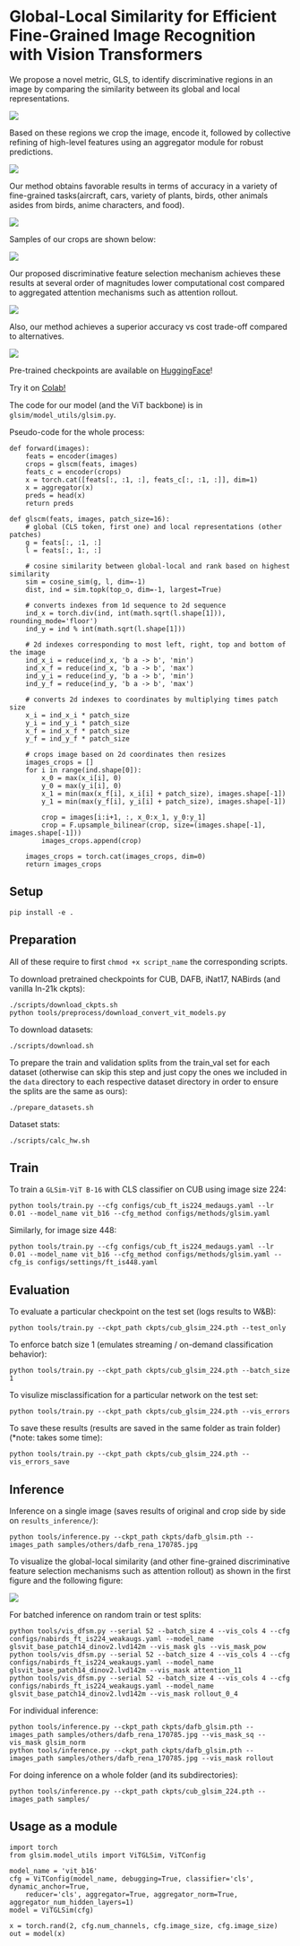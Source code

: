 # Global-Local Similarity for Efficient Fine-Grained Image Recognition with Vision Transformers

We propose a novel metric, GLS, to identify discriminative regions in an image
by comparing the similarity between its global and local representations.

![](./assets/dfsm.png)

Based on these regions we crop the image, encode it, followed by collective refining
of high-level features using an aggregator module for robust predictions.

![](./assets/glsim.png)

Our method obtains favorable results in terms of accuracy in a variety of 
fine-grained tasks(aircraft, cars, variety of plants, birds, other animals
asides from birds, anime characters, and food).

![](./assets/table_sota_224.png)

Samples of our crops are shown below:

![](./assets/crops_dfsm.png)

Our proposed discriminative feature selection mechanism
achieves these results at several order of magnitudes lower computational cost
compared to aggregated attention mechanisms such as attention rollout.

![](./assets/flops_dfsm_b16.png)

Also, our method achieves a superior accuracy vs cost trade-off compared to alternatives.

![](./assets/acc_tp_cub.png)

Pre-trained checkpoints are available on [HuggingFace](https://huggingface.co/NYCU-PCSxNTHU-MIS/GLSim)!

Try it on [Colab!](https://colab.research.google.com/drive/1Jt9bLqHyyqTGARQjBJ2-Ge0IYXIYk7yE?usp=sharing)

The code for our model (and the ViT backbone) is in `glsim/model_utils/glsim.py`.

Pseudo-code for the whole process:
```
def forward(images):
    feats = encoder(images)
    crops = glscm(feats, images)
    feats_c = encoder(crops)
    x = torch.cat([feats[:, :1, :], feats_c[:, :1, :]], dim=1)
    x = aggregator(x)
    preds = head(x)
    return preds

def glscm(feats, images, patch_size=16):
    # global (CLS token, first one) and local representations (other patches)
    g = feats[:, :1, :]
    l = feats[:, 1:, :]

    # cosine similarity between global-local and rank based on highest similarity
    sim = cosine_sim(g, l, dim=-1)
    dist, ind = sim.topk(top_o, dim=-1, largest=True)

    # converts indexes from 1d sequence to 2d sequence
    ind_x = torch.div(ind, int(math.sqrt(l.shape[1])), rounding_mode='floor')
    ind_y = ind % int(math.sqrt(l.shape[1]))

    # 2d indexes corresponding to most left, right, top and bottom of the image
    ind_x_i = reduce(ind_x, 'b a -> b', 'min')
    ind_x_f = reduce(ind_x, 'b a -> b', 'max')
    ind_y_i = reduce(ind_y, 'b a -> b', 'min')
    ind_y_f = reduce(ind_y, 'b a -> b', 'max')

    # converts 2d indexes to coordinates by multiplying times patch size
    x_i = ind_x_i * patch_size
    y_i = ind_y_i * patch_size
    x_f = ind_x_f * patch_size
    y_f = ind_y_f * patch_size

    # crops image based on 2d coordinates then resizes
    images_crops = []
    for i in range(ind.shape[0]):
        x_0 = max(x_i[i], 0)
        y_0 = max(y_i[i], 0)
        x_1 = min(max(x_f[i], x_i[i] + patch_size), images.shape[-1])
        y_1 = min(max(y_f[i], y_i[i] + patch_size), images.shape[-1])

        crop = images[i:i+1, :, x_0:x_1, y_0:y_1]
        crop = F.upsample_bilinear(crop, size=(images.shape[-1], images.shape[-1]))
        images_crops.append(crop)

    images_crops = torch.cat(images_crops, dim=0)
    return images_crops
```

## Setup

```
pip install -e . 
```

## Preparation

All of these require to first `chmod +x script_name` the corresponding scripts.

To download pretrained checkpoints for CUB, DAFB, iNat17, NABirds (and vanilla In-21k ckpts):
```
./scripts/download_ckpts.sh
python tools/preprocess/download_convert_vit_models.py
```

To download datasets:
```
./scripts/download.sh
```

To prepare the train and validation splits from the train_val set for each dataset (otherwise can skip this step and just copy the ones we included in the `data` directory to each respective dataset directory in order to ensure the splits are the same as ours):
```
./prepare_datasets.sh
```

Dataset stats:
```
./scripts/calc_hw.sh
```

## Train

To train a `GLSim-ViT B-16` with CLS classifier on CUB using image size 224:
```
python tools/train.py --cfg configs/cub_ft_is224_medaugs.yaml --lr 0.01 --model_name vit_b16 --cfg_method configs/methods/glsim.yaml
```

Similarly, for image size 448:
```
python tools/train.py --cfg configs/cub_ft_is224_medaugs.yaml --lr 0.01 --model_name vit_b16 --cfg_method configs/methods/glsim.yaml --cfg_is configs/settings/ft_is448.yaml
```

## Evaluation

To evaluate a particular checkpoint on the test set (logs results to W&B):

```
python tools/train.py --ckpt_path ckpts/cub_glsim_224.pth --test_only
```

To enforce batch size 1 (emulates streaming / on-demand classification behavior):
```
python tools/train.py --ckpt_path ckpts/cub_glsim_224.pth --batch_size 1
```

To visulize misclassification for a particular network on the test set:

```
python tools/train.py --ckpt_path ckpts/cub_glsim_224.pth --vis_errors
```

To save these results (results are saved in the same folder as train folder) (*note: takes some time):

```
python tools/train.py --ckpt_path ckpts/cub_glsim_224.pth --vis_errors_save
```

## Inference

Inference on a single image (saves results of original and crop side by side on `results_inference/`):
```
python tools/inference.py --ckpt_path ckpts/dafb_glsim.pth --images_path samples/others/dafb_rena_170785.jpg
```

To visualize the global-local similarity (and other fine-grained discriminative
feature selection mechanisms such as attention rollout) as shown in the
first figure and the following figure:

![](./assets/dfsm_pt_settings_dinov2_nabirds.png)

For batched inference on random train or test splits:

```
python tools/vis_dfsm.py --serial 52 --batch_size 4 --vis_cols 4 --cfg configs/nabirds_ft_is224_weakaugs.yaml --model_name glsvit_base_patch14_dinov2.lvd142m --vis_mask gls --vis_mask_pow
python tools/vis_dfsm.py --serial 52 --batch_size 4 --vis_cols 4 --cfg configs/nabirds_ft_is224_weakaugs.yaml --model_name glsvit_base_patch14_dinov2.lvd142m --vis_mask attention_11
python tools/vis_dfsm.py --serial 52 --batch_size 4 --vis_cols 4 --cfg configs/nabirds_ft_is224_weakaugs.yaml --model_name glsvit_base_patch14_dinov2.lvd142m --vis_mask rollout_0_4
```

For individual inference:
```
python tools/inference.py --ckpt_path ckpts/dafb_glsim.pth --images_path samples/others/dafb_rena_170785.jpg --vis_mask_sq --vis_mask glsim_norm
python tools/inference.py --ckpt_path ckpts/dafb_glsim.pth --images_path samples/others/dafb_rena_170785.jpg --vis_mask rollout
```

For doing inference on a whole folder (and its subdirectories):
```
python tools/inference.py --ckpt_path ckpts/cub_glsim_224.pth --images_path samples/
```

## Usage as a module
```
import torch
from glsim.model_utils import ViTGLSim, ViTConfig

model_name = 'vit_b16'
cfg = ViTConfig(model_name, debugging=True, classifier='cls', dynamic_anchor=True,
    reducer='cls', aggregator=True, aggregator_norm=True, aggregator_num_hidden_layers=1)
model = ViTGLSim(cfg)

x = torch.rand(2, cfg.num_channels, cfg.image_size, cfg.image_size)
out = model(x)
```

